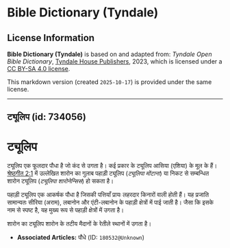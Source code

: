 # Bible Dictionary (Tyndale)

## License Information

**Bible Dictionary (Tyndale)** is based on and adapted from: _Tyndale Open Bible Dictionary_, [Tyndale House Publishers](https://tyndaleopenresources.com/), 2023, which is licensed under a [CC BY-SA 4.0 license](https://creativecommons.org/licenses/by-sa/4.0/legalcode.en).

This markdown version (created `2025-10-17`) is provided under the same license.



--------------------------------

## ट्यूलिप (id: 734056)

ट्यूलिप
=======

ट्यूलिप एक फूलदार पौधा है जो कंद से उगता है। कई प्रकार के ट्यूलिप आसिया (एशिया) के मूल के हैं। [श्रेष्ठगीत 2:1](https://ref.ly/Song2:1) में उल्लेखित शारोन का गुलाब पहाड़ी ट्यूलिप (*ट्यूलिपा मोंटाना*) या निकट से सम्बन्धित शारोन ट्यूलिप (*ट्यूलिपा शारोनेन्सिस*) हो सकता है।

पहाड़ी ट्यूलिप एक आकर्षक पौधा है जिसकी पत्तियाँ प्रायः लहरदार किनारों वाली होती हैं। यह प्रजाति सामान्यतः सीरिया (अराम), लबानोन और एंटी\-लबानोन के पहाड़ी क्षेत्रों में पाई जाती है। जैसा कि इसके नाम से स्पष्ट है, यह मुख्य रूप से पहाड़ी क्षेत्रों में उगता है।

शारोन का ट्यूलिप शारोन के तटीय मैदानों के रेतीले स्थानों में उगता है।

* **Associated Articles:** पौधे (ID: `180532@Unknown`)


